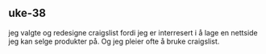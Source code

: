 ## uke-38

jeg valgte og redesigne craigslist fordi jeg er interresert i å lage en nettside jeg kan selge produkter på. Og jeg pleier ofte å bruke craigslist.

